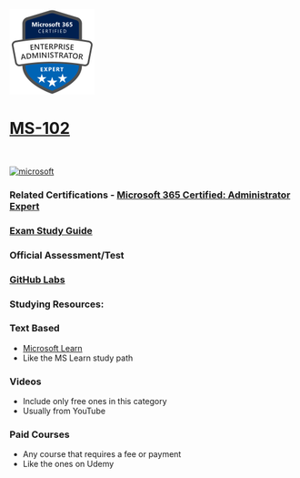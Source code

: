 <img src="/Images/certs/ms-102.png" width="150" height="150">

# [MS-102](https://learn.microsoft.com/certifications/exams/ms-102)
<br>

<a href='https://learn.microsoft.com/en-us/certifications/browse/?type=role-based&levels=advanced' target="_blank"><img alt='microsoft' src='https://img.shields.io/badge/expert-100000?style=for-the-badge&logo=microsoft&logoColor=white&labelColor=0078D4&color=212221'/></a> 

### Related Certifications - [Microsoft 365 Certified: Administrator Expert](https://learn.microsoft.com/en-us/certifications/m365-enterprise-administrator)

### [Exam Study Guide](https://aka.ms/ms102-studyguide)

### Official Assessment/Test

### [GitHub Labs](https://github.com/MicrosoftLearning/MS-102T00-Microsoft-365-Administrator-Essentials/tree/master/Instructions/Labs)

### Studying Resources:

### Text Based
- [Microsoft Learn](https://learn.microsoft.com/certifications/exams/ms-102)
- Like the MS Learn study path

### Videos
- Include only free ones in this category
- Usually from YouTube

### Paid Courses
- Any course that requires a fee or payment
- Like the ones on Udemy



